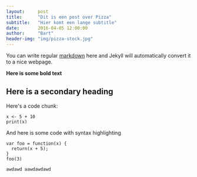 ```yaml
---
layout:     post
title:      "Dit is een post over Pizza"
subtitle:   "Hier komt een lange subtitle"
date:       2016-04-05 12:00:00
author:     "Bart"
header-img: "img/pizza-stock.jpg"
---
```



You can write regular [markdown](http://en.wikipedia.org/wiki/Markdown) here and Jekyll will automatically convert it to a nice webpage.

**Here is some bold text**

## Here is a secondary heading

Here's a code chunk:

~~~
x <- 5 + 10
print(x)
~~~

And here is some code with syntax highlighting

~~~
var foo = function(x) {
  return(x + 5);
}
foo(3)
~~~
```
awdawd aawdawdawd
```
